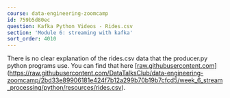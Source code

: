 ```yaml
---
course: data-engineering-zoomcamp
id: 759b5d80ec
question: Kafka Python Videos - Rides.csv
section: 'Module 6: streaming with kafka'
sort_order: 4010
---
```


There is no clear explanation of the rides.csv data that the producer.py python programs use. You can find that here [[raw.githubusercontent.com](https://raw.githubusercontent.com/DataTalksClub/data-engineering-zoomcamp/2bd33e89906181e424f7b12a299b70b19b7cfcd5/week_6_stream_processing/python/resources/rides.csv)](https://raw.githubusercontent.com/DataTalksClub/data-engineering-zoomcamp/2bd33e89906181e424f7b12a299b70b19b7cfcd5/week_6_stream_processing/python/resources/rides.csv).

